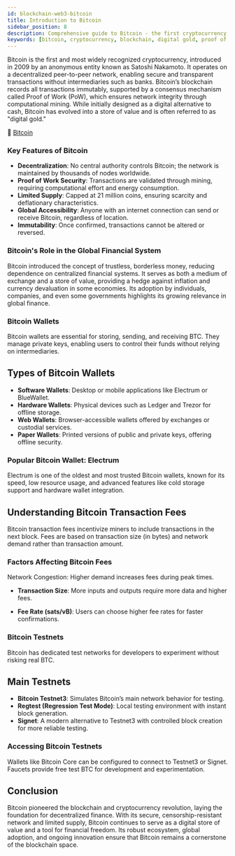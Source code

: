 ```yaml
---
id: blockchain-web3-bitcoin
title: Introduction to Bitcoin
sidebar_position: 8
description: Comprehensive guide to Bitcoin - the first cryptocurrency, its blockchain technology, mining process, and role as digital gold in the financial system.
keywords: [bitcoin, cryptocurrency, blockchain, digital gold, proof of work, satoshi nakamoto, BTC, bitcoin mining, decentralized currency]
---
```


Bitcoin is the first and most widely recognized cryptocurrency, introduced in 2009 by an anonymous entity known as Satoshi Nakamoto. It operates on a decentralized peer-to-peer network, enabling secure and transparent transactions without intermediaries such as banks. Bitcoin’s blockchain records all transactions immutably, supported by a consensus mechanism called Proof of Work (PoW), which ensures network integrity through computational mining.
While initially designed as a digital alternative to cash, Bitcoin has evolved into a store of value and is often referred to as "digital gold."

🔗 [Bitcoin](https://bitcoin.org/en/)

### Key Features of Bitcoin
* **Decentralization**: No central authority controls Bitcoin; the network is maintained by thousands of nodes worldwide.
* **Proof of Work Security**: Transactions are validated through mining, requiring computational effort and energy consumption.
* **Limited Supply**: Capped at 21 million coins, ensuring scarcity and deflationary characteristics.
* **Global Accessibility**: Anyone with an internet connection can send or receive Bitcoin, regardless of location.
* **Immutability**: Once confirmed, transactions cannot be altered or reversed.

### Bitcoin's Role in the Global Financial System
Bitcoin introduced the concept of trustless, borderless money, reducing dependence on centralized financial systems. It serves as both a medium of exchange and a store of value, providing a hedge against inflation and currency devaluation in some economies.
Its adoption by individuals, companies, and even some governments highlights its growing relevance in global finance.

### Bitcoin Wallets
Bitcoin wallets are essential for storing, sending, and receiving BTC. They manage private keys, enabling users to control their funds without relying on intermediaries.

## Types of Bitcoin Wallets
* **Software Wallets**: Desktop or mobile applications like Electrum or BlueWallet.
* **Hardware Wallets**: Physical devices such as Ledger and Trezor for offline storage.
* **Web Wallets**: Browser-accessible wallets offered by exchanges or custodial services.
* **Paper Wallets**: Printed versions of public and private keys, offering offline security.

### Popular Bitcoin Wallet: Electrum
Electrum is one of the oldest and most trusted Bitcoin wallets, known for its speed, low resource usage, and advanced features like cold storage support and hardware wallet integration.

## Understanding Bitcoin Transaction Fees
Bitcoin transaction fees incentivize miners to include transactions in the next block. Fees are based on transaction size (in bytes) and network demand rather than transaction amount.

### Factors Affecting Bitcoin Fees
Network Congestion: Higher demand increases fees during peak times.

* **Transaction Size**: More inputs and outputs require more data and higher fees.

* **Fee Rate (sats/vB)**: Users can choose higher fee rates for faster confirmations.

### Bitcoin Testnets
Bitcoin has dedicated test networks for developers to experiment without risking real BTC.

## Main Testnets
* **Bitcoin Testnet3**: Simulates Bitcoin’s main network behavior for testing.
* **Regtest (Regression Test Mode)**: Local testing environment with instant block generation.
* **Signet**: A modern alternative to Testnet3 with controlled block creation for more reliable testing.

### Accessing Bitcoin Testnets
Wallets like Bitcoin Core can be configured to connect to Testnet3 or Signet. Faucets provide free test BTC for development and experimentation.

## Conclusion
Bitcoin pioneered the blockchain and cryptocurrency revolution, laying the foundation for decentralized finance. With its secure, censorship-resistant network and limited supply, Bitcoin continues to serve as a digital store of value and a tool for financial freedom. Its robust ecosystem, global adoption, and ongoing innovation ensure that Bitcoin remains a cornerstone of the blockchain space.